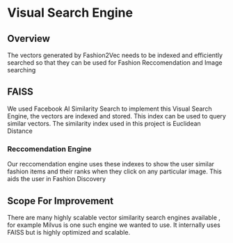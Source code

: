 # Visual Search Engine

## Overview

The vectors generated by Fashion2Vec needs to be indexed and efficiently searched so that they can be used for Fashion Reccomendation 
and Image searching

## FAISS

We used Facebook AI Similarity Search to implement this Visual Search Engine, the vectors are indexed and stored.
This index can be used to query similar vectors. The similarity index used in this project is Euclidean Distance

### Reccomendation Engine

Our reccomendation engine uses these indexes to show the user similar fashion items and their ranks when they click on any particular image.
This aids the user in Fashion Discovery

## Scope For Improvement

There are many highly scalable vector similarity search engines available , for example Milvus is one such engine we wanted to use. It internally uses FAISS but is highly optimized and scalable.